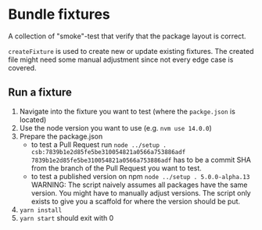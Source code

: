 # Bundle fixtures

A collection of "smoke"-test that verify that the package layout is correct.

`createFixture` is used to create new or update existing fixtures.
The created file might need some manual adjustment since not every edge case is covered.

## Run a fixture

1. Navigate into the fixture you want to test (where the `packge.json` is located)
1. Use the node version you want to use (e.g. `nvm use 14.0.0`)
1. Prepare the package.json
   - to test a Pull Request run `node ../setup . csb:7839b1e2d85fe5be310054821a0566a753886adf`
     `7839b1e2d85fe5be310054821a0566a753886adf` has to be a commit SHA from the branch of the Pull Request you want to test.
   - to test a published version on npm `node ../setup . 5.0.0-alpha.13` WARNING: The script naively assumes all packages have the same version. You might have to manually adjust versions. The script only exists to give you a scaffold for where the version should be put.
1. `yarn install`
1. `yarn start` should exit with 0
